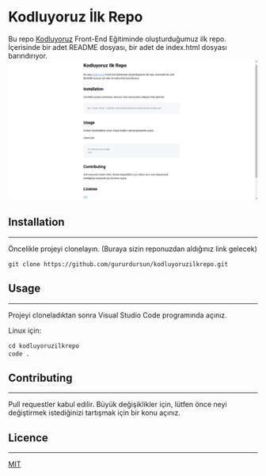 # **Kodluyoruz İlk Repo**
Bu repo [Kodluyoruz](https://www.kodluyoruz.org/) Front-End Eğitiminde oluşturduğumuz ilk repo. İçerisinde bir adet README dosyası, bir adet de index.html dosyası barındırıyor. 
![](https://raw.githubusercontent.com/Kodluyoruz/taskforce/main/git/odev1/figures/markdown.png)

## **Installation** 
---
Öncelikle projeyi clonelayın. (Buraya sizin reponuzdan aldığınız link gelecek)
``` 
git clone https://github.com/gururdursun/kodluyoruzilkrepo.git
```
## **Usage**
---
Projeyi cloneladıktan sonra Visual Studio Code programında açınız.</p>
Linux için:
```Linux
cd kodluyoruzilkrepo
code .
```
## **Contributing**
---
Pull requestler kabul edilir. Büyük değişiklikler için, lütfen önce neyi değiştirmek istediğinizi tartışmak için bir konu açınız.
## **Licence**
---
[MIT](https://choosealicense.com/licenses/mit/)

